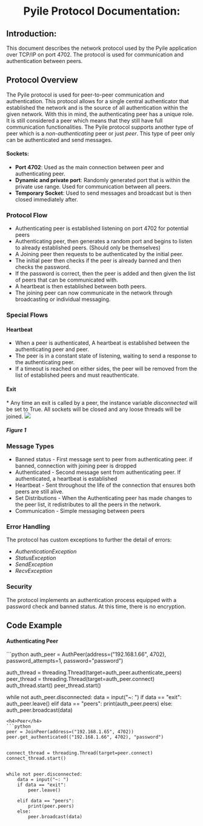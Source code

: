 <h1 style="text-align:center;">Pyile Protocol Documentation:</h1>
<h2>Introduction:</h2>
<p>
This document describes the network protocol used by the Pyile application over TCP/IP on port 4702. 
The protocol is used for communication and authentication between peers. 
</p>

<h2>Protocol Overview</h2>
<p>
The Pyile protocol is used for peer-to-peer communication and authentication. This protocol allows for a single central 
authenticator that established the network and is the source of all authentication within the given network. With this in mind,
the authenticating peer has a unique role. It is still considered a peer which means that they still have full communication
functionalities. The Pyile protocol supports another type of peer which is a <i>non-authenticating</i> peer or just <i>peer</i>.
This type of peer only can be authenticated and send messages.
</p>

<h4>Sockets:</h4>
<ul>
    <li><b>Port 4702</b>: Used as the main connection between peer and authenticating peer.</li>
    <li><b>Dynamic and private port</b>: Randomly generated port that is within the private use range. Used for communication between
    all peers.</li>
    <li>
    <b>Temporary Socket</b>: Used to send messages and broadcast but is then closed immediately after.
    </li>
</ul>


<h3>Protocol Flow</h3>

* Authenticating peer is established listening on port 4702 for potential peers
* Authenticating peer, then generates a random port and begins to listen to already established peers. (Should only be themselves)
* A Joining peer then requests to be authenticated by the initial peer.
* The initial peer then checks if the peer is already banned and then checks the password.
* If the password is correct, then the peer is added and then given the list of peers that can be communicated with.
* A heartbeat is then established between both peers.
* The joining peer can now communicate in the network through broadcasting or individual messaging.

<h3>Special Flows</h3>

<h4>Heartbeat</h4>

* When a peer is authenticated, A heartbeat is established between the authenticating peer and peer.
* The peer is in a constant state of listening, waiting to send a response to the authenticating peer.
* If a timeout is reached on either sides, the peer will be removed from the list of established peers and must reauthenticate.

<h4>Exit</h4>
* Any time an exit is called by a peer, the instance variable <i>disconnected</i> will be set to True. All sockets will be closed and any loose threads will be joined.


<img src="https://www.burnette.tech/img/Pyile.png"/>
<h5><i>Figure 1</i></h5>

<h3>Message Types</h3>

* Banned status - First message sent to peer from authenticating peer. if banned, connection with joining peer is dropped
* Authenticated - Second message sent from authenticating peer. If authenticated, a heartbeat is established
* Heartbeat - Sent throughout the life of the connection that ensures both peers are still alive.
* Set Distributions - When the Authenticating peer has made changes to the peer list, it redistributes to all the peers in the network.
* Communication - Simple messaging between peers

<h3>Error Handling</h3>
<p>
The protocol has custom exceptions to further the detail of errors:
</p>
<ul>
    <li><i>AuthenticationException</i></li>
    <li><i>StatusException</i></li>
    <li><i>SendException</i></li>
    <li><i>RecvException</i></li>
</ul>


<h3>Security</h3>
<p>
The protocol implements an authentication process equipped with a password check and banned status. At this time, there is no encryption.
</p>

<h2>Code Example</h2>

<h4>Authenticating Peer</h4>
```python
auth_peer = AuthPeer(address=("192.168.1.66", 4702), password_attempts=1, password="password")

auth_thread = threading.Thread(target=auth_peer.authenticate_peers)
peer_thread = threading.Thread(target=auth_peer.connect)
auth_thread.start()
peer_thread.start()

while not auth_peer.disconnected:
    data = input("~: ")
    if data == "exit":
        auth_peer.leave()
    elif data == "peers":
        print(auth_peer.peers)
    else:
        auth_peer.broadcast(data)
```
<h4>Peer</h4>
```python
peer = JoinPeer(address=("192.168.1.65", 4702))
peer.get_authenticated(("192.168.1.66", 4702), "password")


connect_thread = threading.Thread(target=peer.connect)
connect_thread.start()


while not peer.disconnected:
    data = input("~: ")
    if data == "exit":
        peer.leave()

    elif data == "peers":
        print(peer.peers)
    else:
        peer.broadcast(data)
```
